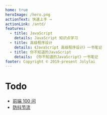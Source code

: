 ```yaml
---
home: true
heroImage: /hero.png
actionText: 快速上手 →
actionLink: /antd/
features:
  - title: JavaScript
    details: JavaScript 知识点学习
  - title: 高级程序设计
    details: 《JavaScript 高级程序设计》一书笔记
  - title: 你不知道的JavaScript
    details: 《你不知道的JavaScript》一书笔记
footer: Copyright © 2019-present Jolylai
---
```


# Todo

- [前端 100 问](https://juejin.im/post/5d23e750f265da1b855c7bbe)
- [防抖节流](https://juejin.im/post/5d253402e51d45108f254284)
